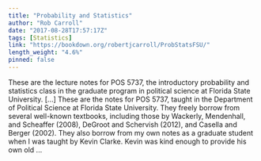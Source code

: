 ```yaml
---
title: "Probability and Statistics"
author: "Rob Carroll"
date: "2017-08-28T17:57:17Z"
tags: [Statistics]
link: "https://bookdown.org/robertjcarroll/ProbStatsFSU/"
length_weight: "4.6%"
pinned: false
---
```


These are the lecture notes for POS 5737, the introductory probability and statistics class in the graduate program in political science at Florida State University. [...] These are the notes for POS 5737, taught in the Department of Political Science at Florida State University. They freely borrow from several well-known textbooks, including those by Wackerly, Mendenhall, and Scheaffer (2008), DeGroot and Schervish (2012), and Casella and Berger (2002). They also borrow from my own notes as a graduate student when I was taught by Kevin Clarke. Kevin was kind enough to provide his own old ...
